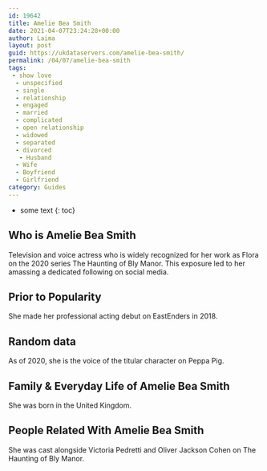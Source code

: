 ```yaml
---
id: 19642
title: Amelie Bea Smith
date: 2021-04-07T23:24:28+00:00
author: Laima
layout: post
guid: https://ukdataservers.com/amelie-bea-smith/
permalink: /04/07/amelie-bea-smith
tags:
 - show love
  - unspecified
  - single
  - relationship
  - engaged
  - married
  - complicated
  - open relationship
  - widowed
  - separated
  - divorced
   - Husband
  - Wife
  - Boyfriend
  - Girlfriend
category: Guides
---
```


* some text
{: toc}


## Who is Amelie Bea Smith
                  
                  
                  
Television and voice actress who is widely recognized for her work as Flora on the 2020 series The Haunting of Bly Manor. This exposure led to her amassing a dedicated following on social media.
                  
              
            
              
            
                
                
                
## Prior to Popularity
                  
                  
                  
She made her professional acting debut on EastEnders in 2018.
                  
              
            
              
            
                
                
                
## Random data
                  
                  
                  
As of 2020, she is the voice of the titular character on Peppa Pig.
                  
              
            
              
            
                
                
                
## Family & Everyday Life of Amelie Bea Smith
                  
                  
                  
She was born in the United Kingdom.
                  
              
            
              
            
                
                
                
## People Related With Amelie Bea Smith
                  
                  
                  
She was cast alongside Victoria Pedretti and Oliver Jackson Cohen on The Haunting of Bly Manor.
                  
              
            
              
            
                
              
            
              
              
            
            
              
            
          
          
          